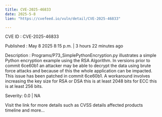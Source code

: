```yaml
---
title: CVE-2025-46833
date: 2025-5-8
lien: "https://cvefeed.io/vuln/detail/CVE-2025-46833"

---
```


CVE ID : CVE-2025-46833

Published :  May 8
2025
8:15 p.m. | 3 hours
22 minutes ago

Description : Programs/P73_SimplePythonEncryption.py illustrates a simple Python encryption example using the RSA Algorithm. In versions prior to commit 6ce60b1
an attacker may be able to decrypt the data using brute force attacks and because of this the whole application can be impacted. This issue has been patched in commit 6ce60b1. A workaround involves increasing the key size
for RSA or DSA this is at least 2048 bits
for ECC this is at least 256 bits.

Severity: 0.0 | NA

Visit the link for more details
such as CVSS details
affected products
timeline
and more...
